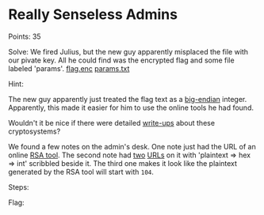 # Really Senseless Admins

Points: 35

Solve:
We fired Julius, but the new guy apparently misplaced the file with our pivate key. All he could find was the encrypted flag and some file labeled 'params'. [flag.enc](https://challenge.acictf.com/static/f0a18e14b51042950a95b8bf3db06515/flag.enc) [params.txt](https://challenge.acictf.com/static/f0a18e14b51042950a95b8bf3db06515/params.txt)


Hint:

The new guy apparently just treated the flag text as a [big-endian](https://en.wikipedia.org/wiki/Endianness#Big-endian) integer. Apparently, this made it easier for him to use the online tools he had found.

Wouldn't it be nice if there were detailed [write-ups](https://en.wikipedia.org/wiki/RSA_(cryptosystem)) about these cryptosystems?

We found a few notes on the admin's desk. One note just had the URL of an online [RSA tool](https://www.cryptool.org/en/cto-highlights/rsa-step-by-step). The second note had [two](https://www.rapidtables.com/convert/number/decimal-to-hex.html) [URLs](https://www.rapidtables.com/convert/number/ascii-hex-bin-dec-converter.html) on it with 'plaintext ⇒ hex ⇒ int' scribbled beside it. The third one makes it look like the plaintext generated by the RSA tool will start with `104`.


Steps:



Flag: <!-- ACI{Something_witty_7e508cf0} -->
